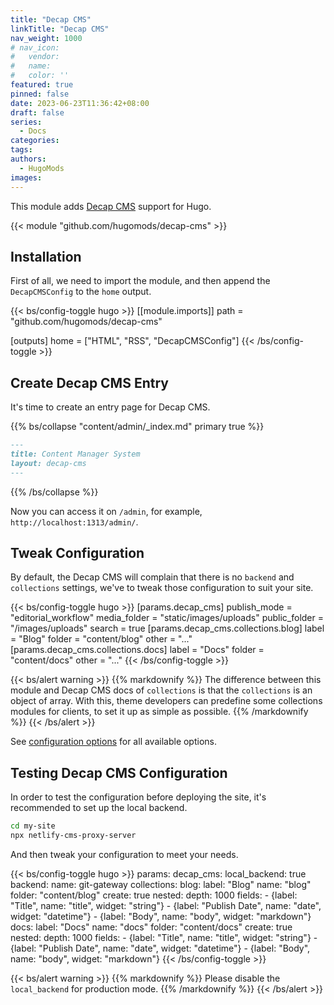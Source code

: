 ```yaml
---
title: "Decap CMS"
linkTitle: "Decap CMS"
nav_weight: 1000
# nav_icon:
#   vendor: 
#   name: 
#   color: ''
featured: true
pinned: false
date: 2023-06-23T11:36:42+08:00
draft: false
series:
  - Docs
categories:
tags:
authors:
  - HugoMods
images:
---
```


This module adds [Decap CMS](https://decapcms.org/) support for Hugo.

<!--more-->

{{< module "github.com/hugomods/decap-cms" >}}

## Installation

First of all, we need to import the module, and then append the `DecapCMSConfig` to the `home` output.

{{< bs/config-toggle hugo >}}
[[module.imports]]
path = "github.com/hugomods/decap-cms"

[outputs]
home = ["HTML", "RSS", "DecapCMSConfig"]
{{< /bs/config-toggle >}}

## Create Decap CMS Entry

It's time to create an entry page for Decap CMS.

{{% bs/collapse "content/admin/_index.md" primary true %}}
```markdown
---
title: Content Manager System
layout: decap-cms
---
```
{{% /bs/collapse %}}

Now you can access it on `/admin`, for example, `http://localhost:1313/admin/`.

## Tweak Configuration

By default, the Decap CMS will complain that there is no `backend` and `collections` settings, we've to tweak those configuration to suit your site.

{{< bs/config-toggle hugo >}}
[params.decap_cms]
publish_mode = "editorial_workflow"
media_folder = "static/images/uploads"
public_folder = "/images/uploads"
search = true
[params.decap_cms.collections.blog]
label = "Blog"
folder = "content/blog"
other = "..."
[params.decap_cms.collections.docs]
label = "Docs"
folder = "content/docs"
other = "..."
{{< /bs/config-toggle >}}

{{< bs/alert warning >}}
{{% markdownify %}}
The difference between this module and Decap CMS docs of `collections` is that the `collections` is an object of array.
With this, theme developers can predefine some collections modules for clients, to set it up as simple as possible.
{{% /markdownify %}}
{{< /bs/alert >}}

See [configuration options](https://decapcms.org/docs/configuration-options/) for all available options.

## Testing Decap CMS Configuration

In order to test the configuration before deploying the site, it's recommended to set up the local backend.

```sh
cd my-site
npx netlify-cms-proxy-server
```

And then tweak your configuration to meet your needs.

{{< bs/config-toggle hugo >}}
params:
  decap_cms:
    local_backend: true
    backend:
      name: git-gateway
    collections:
      blog:
        label: "Blog"
        name: "blog"
        folder: "content/blog"
        create: true
        nested:
          depth: 1000
        fields:
          - {label: "Title", name: "title", widget: "string"}
          - {label: "Publish Date", name: "date", widget: "datetime"}
          - {label: "Body", name: "body", widget: "markdown"}
      docs:
        label: "Docs"
        name: "docs"
        folder: "content/docs"
        create: true
        nested:
          depth: 1000
        fields:
          - {label: "Title", name: "title", widget: "string"}
          - {label: "Publish Date", name: "date", widget: "datetime"}
          - {label: "Body", name: "body", widget: "markdown"}
{{< /bs/config-toggle >}}

{{< bs/alert warning >}}
{{% markdownify %}}
Please disable the `local_backend` for production mode.
{{% /markdownify %}}
{{< /bs/alert >}}
